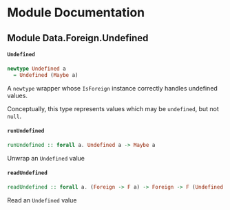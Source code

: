 # Module Documentation

## Module Data.Foreign.Undefined

#### `Undefined`

``` purescript
newtype Undefined a
  = Undefined (Maybe a)
```

A `newtype` wrapper whose `IsForeign` instance correctly handles
undefined values.

Conceptually, this type represents values which may be `undefined`,
but not `null`.

#### `runUndefined`

``` purescript
runUndefined :: forall a. Undefined a -> Maybe a
```

Unwrap an `Undefined` value

#### `readUndefined`

``` purescript
readUndefined :: forall a. (Foreign -> F a) -> Foreign -> F (Undefined a)
```

Read an `Undefined` value



